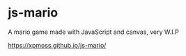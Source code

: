# js-mario
A mario game made with JavaScript and canvas, very W.I.P

https://xpmoss.github.io/js-mario/

